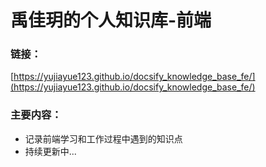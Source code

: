 # 禹佳玥的个人知识库-前端

### 链接：

[https://yujiayue123.github.io/docsify_knowledge_base_fe/](https://yujiayue123.github.io/docsify_knowledge_base_fe/)

### 主要内容：

- 记录前端学习和工作过程中遇到的知识点
- 持续更新中...
